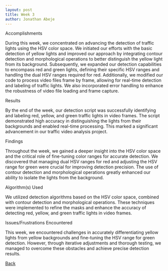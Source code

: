 ```yaml
---
layout: post
title: Week 3
author: Jonathan Abeje
---
```


Accomplishments

During this week, we concentrated on advancing the detection of traffic lights using the HSV color space. We initiated our efforts with the basic detection of yellow lights and improved our approach by integrating contour detection and morphological operations to better distinguish the yellow light from its background. Subsequently, we expanded our detection capabilities to encompass red and green lights, defining their specific HSV ranges and handling the dual HSV ranges required for red. Additionally, we modified our code to process video files frame by frame, allowing for real-time detection and labeling of traffic lights. We also incorporated error handling to enhance the robustness of video file loading and frame capture.

Results

By the end of the week, our detection script was successfully identifying and labeling red, yellow, and green traffic lights in video frames. The script demonstrated high accuracy in distinguishing the lights from their backgrounds and enabled real-time processing. This marked a significant advancement in our traffic video analysis project.

Findings

Throughout the week, we gained a deeper insight into the HSV color space and the critical role of fine-tuning color ranges for accurate detection. We discovered that managing dual HSV ranges for red and adjusting the HSV range for green were crucial for improving detection precision. The use of contour detection and morphological operations greatly enhanced our ability to isolate the lights from the background.

Algorithm(s) Used

We utilized detection algorithms based on the HSV color space, combined with contour detection and morphological operations. These techniques were implemented to refine the masks and enhance the accuracy of detecting red, yellow, and green traffic lights in video frames.

Issues/Frustrations Encountered

This week, we encountered challenges in accurately differentiating yellow lights from yellow backgrounds and fine-tuning the HSV range for green detection. However, through iterative adjustments and thorough testing, we managed to overcome these obstacles and achieve precise detection results.

[Back](./)
